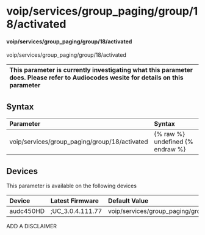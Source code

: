 ﻿---
description: voip/services/group_paging/group/18/activated
search: false
---

# voip/services/group_paging/group/18/activated

#### voip/services/group_paging/group/18/activated

voip/services/group_paging/group/18/activated


| This parameter is currently investigating what this parameter does. Please refer to Audiocodes wesite for details on this parameter | 
| :--- |

## Syntax
| Parameter | Syntax |
| :--- | :--- |
|voip/services/group_paging/group/18/activated | {% raw %} undefined {% endraw %}|

## Devices
This parameter is available on the following devices

| Device | Latest Firmware | Default Value |
|:---|:---|:---|
| audc450HD | ;UC_3.0.4.111.77 | voip/services/group_paging/group/18/activated=0 

ADD A DISCLAIMER
